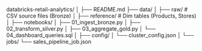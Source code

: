 databricks-retail-analytics/
│
├── README.md
├── data/
│   ├── raw/                # CSV source files (Bronze)
│   ├── reference/          # Dim tables (Products, Stores)
│
├── notebooks/
│   ├── 01_ingest_bronze.py
│   ├── 02_transform_silver.py
│   ├── 03_aggregate_gold.py
│   └── 04_dashboard_queries.sql
│
├── config/
│   └── cluster_config.json
│
└── jobs/
    └── sales_pipeline_job.json

